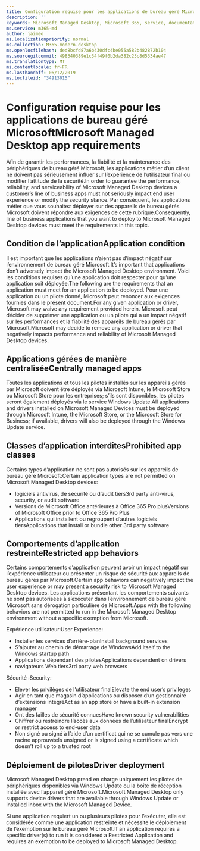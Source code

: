 ```yaml
---
title: Configuration requise pour les applications de bureau géré Microsoft
description: ''
keywords: Microsoft Managed Desktop, Microsoft 365, service, documentation
ms.service: m365-md
author: jaimeo
ms.localizationpriority: normal
ms.collection: M365-modern-desktop
ms.openlocfilehash: ded8bcfd87a6b430dfc4be055a582b482872b104
ms.sourcegitcommit: 498340389e1c34f49f0b2da382c23c8d5334ae47
ms.translationtype: MT
ms.contentlocale: fr-FR
ms.lasthandoff: 06/12/2019
ms.locfileid: "34913015"
---
```

# <a name="microsoft-managed-desktop-app-requirements"></a><span data-ttu-id="a8415-103">Configuration requise pour les applications de bureau géré Microsoft</span><span class="sxs-lookup"><span data-stu-id="a8415-103">Microsoft Managed Desktop app requirements</span></span>

<!--This topic is the target for aka.ms/app-req. This is aka link is used from EA agreeement for MMD. do not delete.-->

<!--Application addendum -->
 
<span data-ttu-id="a8415-104">Afin de garantir les performances, la fiabilité et la maintenance des périphériques de bureau géré Microsoft, les applications métier d’un client ne doivent pas sérieusement influer sur l’expérience de l’utilisateur final ou modifier l’attitude de la sécurité.</span><span class="sxs-lookup"><span data-stu-id="a8415-104">In order to guarantee the performance, reliability, and serviceability of Microsoft Managed Desktop devices a customer’s line of business apps must not seriously impact end user experience or modify the security stance.</span></span> <span data-ttu-id="a8415-105">Par conséquent, les applications métier que vous souhaitez déployer sur des appareils de bureau gérés Microsoft doivent répondre aux exigences de cette rubrique.</span><span class="sxs-lookup"><span data-stu-id="a8415-105">Consequently, line of business applications that you want to deploy to Microsoft Managed Desktop devices must meet the requirements in this topic.</span></span>

## <a name="application-condition"></a><span data-ttu-id="a8415-106">Condition de l’application</span><span class="sxs-lookup"><span data-stu-id="a8415-106">Application condition</span></span>

<span data-ttu-id="a8415-107">Il est important que les applications n’aient pas d’impact négatif sur l’environnement de bureau géré Microsoft.</span><span class="sxs-lookup"><span data-stu-id="a8415-107">It’s important that applications don’t adversely impact the Microsoft Managed Desktop environment.</span></span> <span data-ttu-id="a8415-108">Voici les conditions requises qu’une application doit respecter pour qu’une application soit déployée.</span><span class="sxs-lookup"><span data-stu-id="a8415-108">The following are the requirements that an application must meet for an application to be deployed.</span></span> <span data-ttu-id="a8415-109">Pour une application ou un pilote donné, Microsoft peut renoncer aux exigences fournies dans le présent document.</span><span class="sxs-lookup"><span data-stu-id="a8415-109">For any given application or driver, Microsoft may waive any requirement provided herein.</span></span> <span data-ttu-id="a8415-110">Microsoft peut décider de supprimer une application ou un pilote qui a un impact négatif sur les performances et la fiabilité des appareils de bureau gérés par Microsoft.</span><span class="sxs-lookup"><span data-stu-id="a8415-110">Microsoft may decide to remove any application or driver that negatively impacts performance and reliability of Microsoft Managed Desktop devices.</span></span>

## <a name="centrally-managed-apps"></a><span data-ttu-id="a8415-111">Applications gérées de manière centralisée</span><span class="sxs-lookup"><span data-stu-id="a8415-111">Centrally managed apps</span></span>

<span data-ttu-id="a8415-112">Toutes les applications et tous les pilotes installés sur les appareils gérés par Microsoft doivent être déployés via Microsoft Intune, le Microsoft Store ou Microsoft Store pour les entreprises; s’ils sont disponibles, les pilotes seront également déployés via le service Windows Update.</span><span class="sxs-lookup"><span data-stu-id="a8415-112">All applications and drivers installed on Microsoft Managed Devices must be deployed through Microsoft Intune, the Microsoft Store, or the Microsoft Store for Business; if available, drivers will also be deployed through the Windows Update service.</span></span> 

## <a name="prohibited-app-classes"></a><span data-ttu-id="a8415-113">Classes d’application interdites</span><span class="sxs-lookup"><span data-stu-id="a8415-113">Prohibited app classes</span></span>

<span data-ttu-id="a8415-114">Certains types d’application ne sont pas autorisés sur les appareils de bureau géré Microsoft:</span><span class="sxs-lookup"><span data-stu-id="a8415-114">Certain application types are not permitted on Microsoft Managed Desktop devices:</span></span>
- <span data-ttu-id="a8415-115">logiciels antivirus, de sécurité ou d’audit tiers</span><span class="sxs-lookup"><span data-stu-id="a8415-115">3rd party anti-virus, security, or audit software</span></span>
- <span data-ttu-id="a8415-116">Versions de Microsoft Office antérieures à Office 365 Pro plus</span><span class="sxs-lookup"><span data-stu-id="a8415-116">Versions of Microsoft Office prior to Office 365 Pro Plus</span></span>
- <span data-ttu-id="a8415-117">Applications qui installent ou regroupent d’autres logiciels tiers</span><span class="sxs-lookup"><span data-stu-id="a8415-117">Applications that install or bundle other 3rd party software</span></span>

## <a name="restricted-app-behaviors"></a><span data-ttu-id="a8415-118">Comportements d’application restreinte</span><span class="sxs-lookup"><span data-stu-id="a8415-118">Restricted app behaviors</span></span>

<span data-ttu-id="a8415-119">Certains comportements d’application peuvent avoir un impact négatif sur l’expérience utilisateur ou présenter un risque de sécurité aux appareils de bureau gérés par Microsoft.</span><span class="sxs-lookup"><span data-stu-id="a8415-119">Certain app behaviors can negatively impact the user experience or may present a security risk to Microsoft Managed Desktop devices.</span></span> <span data-ttu-id="a8415-120">Les applications présentant les comportements suivants ne sont pas autorisées à s’exécuter dans l’environnement de bureau géré Microsoft sans dérogation particulière de Microsoft.</span><span class="sxs-lookup"><span data-stu-id="a8415-120">Apps with the following behaviors are not permitted to run in the Microsoft Managed Desktop environment without a specific exemption from Microsoft.</span></span>

<span data-ttu-id="a8415-121">Expérience utilisateur:</span><span class="sxs-lookup"><span data-stu-id="a8415-121">User Experience:</span></span>
- <span data-ttu-id="a8415-122">Installer les services d’arrière-plan</span><span class="sxs-lookup"><span data-stu-id="a8415-122">Install background services</span></span>
- <span data-ttu-id="a8415-123">S’ajouter au chemin de démarrage de Windows</span><span class="sxs-lookup"><span data-stu-id="a8415-123">Add itself to the Windows startup path</span></span>
- <span data-ttu-id="a8415-124">Applications dépendant des pilotes</span><span class="sxs-lookup"><span data-stu-id="a8415-124">Applications dependent on drivers</span></span>
- <span data-ttu-id="a8415-125">navigateurs Web tiers</span><span class="sxs-lookup"><span data-stu-id="a8415-125">3rd party web browsers</span></span>

<span data-ttu-id="a8415-126">Sécurité :</span><span class="sxs-lookup"><span data-stu-id="a8415-126">Security:</span></span>
- <span data-ttu-id="a8415-127">Élever les privilèges de l’utilisateur final</span><span class="sxs-lookup"><span data-stu-id="a8415-127">Elevate the end user’s privileges</span></span>
- <span data-ttu-id="a8415-128">Agir en tant que magasin d’applications ou disposer d’un gestionnaire d’extensions intégré</span><span class="sxs-lookup"><span data-stu-id="a8415-128">Act as an app store or have a built-in extension manager</span></span>
- <span data-ttu-id="a8415-129">Ont des failles de sécurité connues</span><span class="sxs-lookup"><span data-stu-id="a8415-129">Have known security vulnerabilities</span></span>
- <span data-ttu-id="a8415-130">Chiffrer ou restreindre l’accès aux données de l’utilisateur final</span><span class="sxs-lookup"><span data-stu-id="a8415-130">Encrypt or restrict access to end-user data</span></span>
- <span data-ttu-id="a8415-131">Non signé ou signé à l’aide d’un certificat qui ne se cumule pas vers une racine approuvée</span><span class="sxs-lookup"><span data-stu-id="a8415-131">Is unsigned or is signed using a certificate which doesn’t roll up to a trusted root</span></span>


## <a name="driver-deployment"></a><span data-ttu-id="a8415-132">Déploiement de pilotes</span><span class="sxs-lookup"><span data-stu-id="a8415-132">Driver deployment</span></span>

<span data-ttu-id="a8415-133">Microsoft Managed Desktop prend en charge uniquement les pilotes de périphériques disponibles via Windows Update ou la boîte de réception installée avec l’appareil géré Microsoft.</span><span class="sxs-lookup"><span data-stu-id="a8415-133">Microsoft Managed Desktop only supports device drivers that are available through Windows Update or installed inbox with the Microsoft Managed Device.</span></span> 

<span data-ttu-id="a8415-134">Si une application requiert un ou plusieurs pilotes pour l’exécuter, elle est considérée comme une application restreinte et nécessite le déploiement de l’exemption sur le bureau géré Microsoft.</span><span class="sxs-lookup"><span data-stu-id="a8415-134">If an application requires a specific driver(s) to run it is considered a Restricted Application and requires an exemption to be deployed to Microsoft Managed Desktop.</span></span> 

